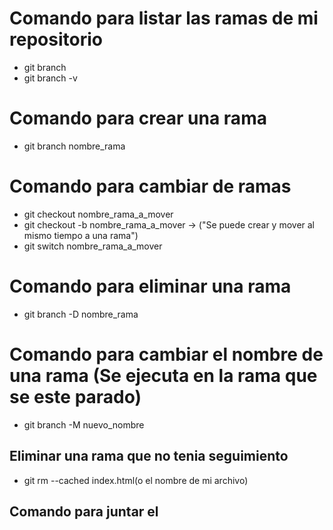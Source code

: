 # Comando para listar las ramas de mi repositorio 

- git branch 
- git branch -v

# Comando para crear una rama 

- git branch nombre_rama

# Comando para cambiar de ramas 

- git checkout nombre_rama_a_mover 
- git checkout -b nombre_rama_a_mover -> ("Se puede crear y mover al mismo tiempo a una rama")
- git switch nombre_rama_a_mover 

# Comando para eliminar una rama

- git branch -D nombre_rama

# Comando para cambiar el nombre de una rama  (Se ejecuta en la rama que se este parado)

- git branch -M nuevo_nombre

## Eliminar una rama que no tenia seguimiento
- git rm --cached index.html(o el nombre de mi archivo)

## Comando para juntar el 